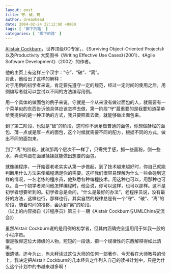 ```yaml
---
layout: post
title: 守、破、离
author: dreamhead
date: 2004-02-24 22:12:00 +0800
tags: [ '脚下的路' ]
categories: [ '脚下的路' ]
---
```


[Alistair Cockburn](http://alistair.cockburn.us/)，世界顶级OO专家，、《Surviving Object-Oriented Projects》以及Productivity 大奖图书《Writing Effective Use Cases》（2001）、《Agile Software Development》（2002）的作者。

他的主页上有这样三个汉字：“守”、“破”、“离”。  
对此，他给出了这样的解释：  
对于用例的初学者来说，肯定要先遵守一定的规范，经过一定时间的使用之后，用例编写者就可以尝试以不同的方法编写用例。

用一个具体的做面包的例子来说，守就是一个从来没有做过面包的人，就需要有一个菜单似的东西告诉他具体应该怎样去做，第一阶段“守”最重要的是我要知道菜单给我提供的是一种正确的方式，我只要照着去做，就能够做出面包来。

到了第二阶段，也就是“破”的阶段，这时你不满足做普通的面包，你想做酥松的面包、薄一点或是厚一点的面包，这个时候就需要不同的配方，根据不同的方式，做出不同的面包来。

到了“离”的阶段，就和那两个层次不一样了，只需凭手感，抓一些面粉，倒一些水，弄点鸡蛋在面里揉揉就能做出想要的面包。

就像编程序，一开始要老老实实从第一步做起，到了技术越来越好时，你自己就能判断用什么方法来使编程满足你的需要。这样我们很容易理解为什么一些会碰到这样的情况，一名老练的程序员，他熟悉各种编程技术，用这种也可以，用那种也可以。当一个初学者来问他怎样编程时，他会说，你可以这样，也可以那样。这不是初学者想要听到的。初学者总是会问，“什么是最好的办法”，老程序员说，没有最好的方法，这样也行，那样也行。其实自然的规律总是有一个“守”、“破”、“离”的阶段，随着时间的推移，会达到“离”的阶段。  
（以上的内容摘自《非程序员》第三十一期《Alstair Cockburn与UMLChina交流会》）

虽然Alstair Cockburn说的是用例的初学者，但其内涵确完全适用用于如我一般的小程序员。  
很是敬仰这位大师级的人物，短短的一段话，把一个规律性的东西解释得如此清晰。  
很遗憾，迄今为止，尚未拜读过这位大师的任何一部著作，今天看在大师教导的份上，我决定把Alstair Cockburn的几本经典之作列入自己的读书计划中，只是为什么这个计划中的书越来越多啊！


